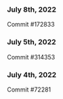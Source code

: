 ### July 8th, 2022

Commit #172833

### July 5th, 2022

Commit #314353


### July 4th, 2022

Commit #72281
